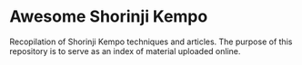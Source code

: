 # Awesome Shorinji Kempo
Recopilation of Shorinji Kempo techniques and articles.
The purpose of this repository is to serve as an index of material uploaded online.
